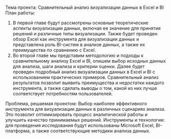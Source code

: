 Тема проекта: Сравнительный анализ визуализации данных в Excel и BI
План работы:
1.	В первой главе будут рассмотрены основные теоретические аспекты визуализации данных, включая ее значение для принятия решений и различные типы визуализации. Также будет проведен обзор Excel как инструмента для визуализации данных и представлена роль BI-систем в анализе данных, а также их преимущества по сравнению с Excel.
2.	Во второй главе мы представим методологию и подходы к сравнительному анализу Excel и BI, опишем выбор исходных данных для анализа, шаги анализа и критерии оценки. Далее будет проведен подробный анализ визуализации данных в Excel и BI с использованием практических примеров. Сравнительный анализ результатов позволит выявить преимущества и недостатки каждого инструмента, а также сделать выводы о том, какой из них лучше соответствует потребностям пользователей.

Проблема, решаемая проектом: Выбор наиболее эффективного инструмента для визуализации данных в различных сценариях анализа. Это позволит оптимизировать процесс аналитической работы и улучшить качество принимаемых решений.
Инструменты и технологии: для проведения исследования будут использованы Microsoft Excel, BI-платформа, а также соответствующие методики анализа данных.
